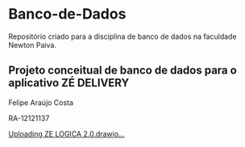 # Banco-de-Dados
Repositório criado para a disciplina de banco de dados na faculdade Newton Paiva.
## Projeto conceitual de banco de dados para o aplicativo ZÉ DELIVERY
Felipe Araújo Costa

RA-12121137


[Uploading ZE<mxfile host="app.diagrams.net" modified="2023-09-27T15:33:54.300Z" agent="Mozilla/5.0 (Windows NT 10.0; Win64; x64) AppleWebKit/537.36 (KHTML, like Gecko) Chrome/117.0.0.0 Safari/537.36" etag="ZoKtNnkHCo4LfQWbp9rQ" version="21.8.0" type="device">
  <diagram name="Página-1" id="UR4jZJC76uRAmZpg9dqt">
    <mxGraphModel dx="1588" dy="928" grid="1" gridSize="10" guides="1" tooltips="1" connect="1" arrows="1" fold="1" page="1" pageScale="1" pageWidth="827" pageHeight="1169" math="0" shadow="0">
      <root>
        <mxCell id="0" />
        <mxCell id="1" parent="0" />
        <mxCell id="dq2QHWxk1mMoR289qEDF-1" value="ITEM_PEDIDO" style="shape=table;startSize=30;container=1;collapsible=1;childLayout=tableLayout;fixedRows=1;rowLines=0;fontStyle=1;align=center;resizeLast=1;html=1;fillColor=#dae8fc;strokeColor=#6c8ebf;" vertex="1" parent="1">
          <mxGeometry x="50" y="100" width="180" height="150" as="geometry" />
        </mxCell>
        <mxCell id="dq2QHWxk1mMoR289qEDF-2" value="" style="shape=tableRow;horizontal=0;startSize=0;swimlaneHead=0;swimlaneBody=0;fillColor=none;collapsible=0;dropTarget=0;points=[[0,0.5],[1,0.5]];portConstraint=eastwest;top=0;left=0;right=0;bottom=1;" vertex="1" parent="dq2QHWxk1mMoR289qEDF-1">
          <mxGeometry y="30" width="180" height="30" as="geometry" />
        </mxCell>
        <mxCell id="dq2QHWxk1mMoR289qEDF-3" value="PK" style="shape=partialRectangle;connectable=0;fillColor=none;top=0;left=0;bottom=0;right=0;fontStyle=1;overflow=hidden;whiteSpace=wrap;html=1;" vertex="1" parent="dq2QHWxk1mMoR289qEDF-2">
          <mxGeometry width="30" height="30" as="geometry">
            <mxRectangle width="30" height="30" as="alternateBounds" />
          </mxGeometry>
        </mxCell>
        <mxCell id="dq2QHWxk1mMoR289qEDF-4" value="COD_ITEM" style="shape=partialRectangle;connectable=0;fillColor=none;top=0;left=0;bottom=0;right=0;align=left;spacingLeft=6;fontStyle=5;overflow=hidden;whiteSpace=wrap;html=1;" vertex="1" parent="dq2QHWxk1mMoR289qEDF-2">
          <mxGeometry x="30" width="150" height="30" as="geometry">
            <mxRectangle width="150" height="30" as="alternateBounds" />
          </mxGeometry>
        </mxCell>
        <mxCell id="dq2QHWxk1mMoR289qEDF-5" value="" style="shape=tableRow;horizontal=0;startSize=0;swimlaneHead=0;swimlaneBody=0;fillColor=none;collapsible=0;dropTarget=0;points=[[0,0.5],[1,0.5]];portConstraint=eastwest;top=0;left=0;right=0;bottom=0;" vertex="1" parent="dq2QHWxk1mMoR289qEDF-1">
          <mxGeometry y="60" width="180" height="30" as="geometry" />
        </mxCell>
        <mxCell id="dq2QHWxk1mMoR289qEDF-6" value="FK" style="shape=partialRectangle;connectable=0;fillColor=none;top=0;left=0;bottom=0;right=0;editable=1;overflow=hidden;whiteSpace=wrap;html=1;" vertex="1" parent="dq2QHWxk1mMoR289qEDF-5">
          <mxGeometry width="30" height="30" as="geometry">
            <mxRectangle width="30" height="30" as="alternateBounds" />
          </mxGeometry>
        </mxCell>
        <mxCell id="dq2QHWxk1mMoR289qEDF-7" value="COD_PEDIDO" style="shape=partialRectangle;connectable=0;fillColor=none;top=0;left=0;bottom=0;right=0;align=left;spacingLeft=6;overflow=hidden;whiteSpace=wrap;html=1;" vertex="1" parent="dq2QHWxk1mMoR289qEDF-5">
          <mxGeometry x="30" width="150" height="30" as="geometry">
            <mxRectangle width="150" height="30" as="alternateBounds" />
          </mxGeometry>
        </mxCell>
        <mxCell id="dq2QHWxk1mMoR289qEDF-8" value="" style="shape=tableRow;horizontal=0;startSize=0;swimlaneHead=0;swimlaneBody=0;fillColor=none;collapsible=0;dropTarget=0;points=[[0,0.5],[1,0.5]];portConstraint=eastwest;top=0;left=0;right=0;bottom=0;" vertex="1" parent="dq2QHWxk1mMoR289qEDF-1">
          <mxGeometry y="90" width="180" height="30" as="geometry" />
        </mxCell>
        <mxCell id="dq2QHWxk1mMoR289qEDF-9" value="FK" style="shape=partialRectangle;connectable=0;fillColor=none;top=0;left=0;bottom=0;right=0;editable=1;overflow=hidden;whiteSpace=wrap;html=1;" vertex="1" parent="dq2QHWxk1mMoR289qEDF-8">
          <mxGeometry width="30" height="30" as="geometry">
            <mxRectangle width="30" height="30" as="alternateBounds" />
          </mxGeometry>
        </mxCell>
        <mxCell id="dq2QHWxk1mMoR289qEDF-10" value="COD_PRODUTO" style="shape=partialRectangle;connectable=0;fillColor=none;top=0;left=0;bottom=0;right=0;align=left;spacingLeft=6;overflow=hidden;whiteSpace=wrap;html=1;" vertex="1" parent="dq2QHWxk1mMoR289qEDF-8">
          <mxGeometry x="30" width="150" height="30" as="geometry">
            <mxRectangle width="150" height="30" as="alternateBounds" />
          </mxGeometry>
        </mxCell>
        <mxCell id="dq2QHWxk1mMoR289qEDF-11" value="" style="shape=tableRow;horizontal=0;startSize=0;swimlaneHead=0;swimlaneBody=0;fillColor=none;collapsible=0;dropTarget=0;points=[[0,0.5],[1,0.5]];portConstraint=eastwest;top=0;left=0;right=0;bottom=0;" vertex="1" parent="dq2QHWxk1mMoR289qEDF-1">
          <mxGeometry y="120" width="180" height="30" as="geometry" />
        </mxCell>
        <mxCell id="dq2QHWxk1mMoR289qEDF-12" value="" style="shape=partialRectangle;connectable=0;fillColor=none;top=0;left=0;bottom=0;right=0;editable=1;overflow=hidden;whiteSpace=wrap;html=1;" vertex="1" parent="dq2QHWxk1mMoR289qEDF-11">
          <mxGeometry width="30" height="30" as="geometry">
            <mxRectangle width="30" height="30" as="alternateBounds" />
          </mxGeometry>
        </mxCell>
        <mxCell id="dq2QHWxk1mMoR289qEDF-13" value="QTD_ITEM_PEDIDO(int)" style="shape=partialRectangle;connectable=0;fillColor=none;top=0;left=0;bottom=0;right=0;align=left;spacingLeft=6;overflow=hidden;whiteSpace=wrap;html=1;" vertex="1" parent="dq2QHWxk1mMoR289qEDF-11">
          <mxGeometry x="30" width="150" height="30" as="geometry">
            <mxRectangle width="150" height="30" as="alternateBounds" />
          </mxGeometry>
        </mxCell>
        <mxCell id="dq2QHWxk1mMoR289qEDF-14" value="PEDIDOS" style="shape=table;startSize=30;container=1;collapsible=1;childLayout=tableLayout;fixedRows=1;rowLines=0;fontStyle=1;align=center;resizeLast=1;html=1;fillColor=#dae8fc;strokeColor=#6c8ebf;" vertex="1" parent="1">
          <mxGeometry x="298" y="90" width="230" height="180" as="geometry" />
        </mxCell>
        <mxCell id="dq2QHWxk1mMoR289qEDF-15" value="" style="shape=tableRow;horizontal=0;startSize=0;swimlaneHead=0;swimlaneBody=0;fillColor=none;collapsible=0;dropTarget=0;points=[[0,0.5],[1,0.5]];portConstraint=eastwest;top=0;left=0;right=0;bottom=1;" vertex="1" parent="dq2QHWxk1mMoR289qEDF-14">
          <mxGeometry y="30" width="230" height="30" as="geometry" />
        </mxCell>
        <mxCell id="dq2QHWxk1mMoR289qEDF-16" value="PK" style="shape=partialRectangle;connectable=0;fillColor=none;top=0;left=0;bottom=0;right=0;fontStyle=1;overflow=hidden;whiteSpace=wrap;html=1;" vertex="1" parent="dq2QHWxk1mMoR289qEDF-15">
          <mxGeometry width="30" height="30" as="geometry">
            <mxRectangle width="30" height="30" as="alternateBounds" />
          </mxGeometry>
        </mxCell>
        <mxCell id="dq2QHWxk1mMoR289qEDF-17" value="COD_PEDIDO" style="shape=partialRectangle;connectable=0;fillColor=none;top=0;left=0;bottom=0;right=0;align=left;spacingLeft=6;fontStyle=5;overflow=hidden;whiteSpace=wrap;html=1;" vertex="1" parent="dq2QHWxk1mMoR289qEDF-15">
          <mxGeometry x="30" width="200" height="30" as="geometry">
            <mxRectangle width="200" height="30" as="alternateBounds" />
          </mxGeometry>
        </mxCell>
        <mxCell id="dq2QHWxk1mMoR289qEDF-18" value="" style="shape=tableRow;horizontal=0;startSize=0;swimlaneHead=0;swimlaneBody=0;fillColor=none;collapsible=0;dropTarget=0;points=[[0,0.5],[1,0.5]];portConstraint=eastwest;top=0;left=0;right=0;bottom=0;" vertex="1" parent="dq2QHWxk1mMoR289qEDF-14">
          <mxGeometry y="60" width="230" height="30" as="geometry" />
        </mxCell>
        <mxCell id="dq2QHWxk1mMoR289qEDF-19" value="FK" style="shape=partialRectangle;connectable=0;fillColor=none;top=0;left=0;bottom=0;right=0;editable=1;overflow=hidden;whiteSpace=wrap;html=1;" vertex="1" parent="dq2QHWxk1mMoR289qEDF-18">
          <mxGeometry width="30" height="30" as="geometry">
            <mxRectangle width="30" height="30" as="alternateBounds" />
          </mxGeometry>
        </mxCell>
        <mxCell id="dq2QHWxk1mMoR289qEDF-20" value="COD_CLIENTE" style="shape=partialRectangle;connectable=0;fillColor=none;top=0;left=0;bottom=0;right=0;align=left;spacingLeft=6;overflow=hidden;whiteSpace=wrap;html=1;" vertex="1" parent="dq2QHWxk1mMoR289qEDF-18">
          <mxGeometry x="30" width="200" height="30" as="geometry">
            <mxRectangle width="200" height="30" as="alternateBounds" />
          </mxGeometry>
        </mxCell>
        <mxCell id="dq2QHWxk1mMoR289qEDF-21" value="" style="shape=tableRow;horizontal=0;startSize=0;swimlaneHead=0;swimlaneBody=0;fillColor=none;collapsible=0;dropTarget=0;points=[[0,0.5],[1,0.5]];portConstraint=eastwest;top=0;left=0;right=0;bottom=0;" vertex="1" parent="dq2QHWxk1mMoR289qEDF-14">
          <mxGeometry y="90" width="230" height="30" as="geometry" />
        </mxCell>
        <mxCell id="dq2QHWxk1mMoR289qEDF-22" value="" style="shape=partialRectangle;connectable=0;fillColor=none;top=0;left=0;bottom=0;right=0;editable=1;overflow=hidden;whiteSpace=wrap;html=1;" vertex="1" parent="dq2QHWxk1mMoR289qEDF-21">
          <mxGeometry width="30" height="30" as="geometry">
            <mxRectangle width="30" height="30" as="alternateBounds" />
          </mxGeometry>
        </mxCell>
        <mxCell id="dq2QHWxk1mMoR289qEDF-23" value="DATA_PEDIDO(datetime)" style="shape=partialRectangle;connectable=0;fillColor=none;top=0;left=0;bottom=0;right=0;align=left;spacingLeft=6;overflow=hidden;whiteSpace=wrap;html=1;" vertex="1" parent="dq2QHWxk1mMoR289qEDF-21">
          <mxGeometry x="30" width="200" height="30" as="geometry">
            <mxRectangle width="200" height="30" as="alternateBounds" />
          </mxGeometry>
        </mxCell>
        <mxCell id="dq2QHWxk1mMoR289qEDF-24" value="" style="shape=tableRow;horizontal=0;startSize=0;swimlaneHead=0;swimlaneBody=0;fillColor=none;collapsible=0;dropTarget=0;points=[[0,0.5],[1,0.5]];portConstraint=eastwest;top=0;left=0;right=0;bottom=0;" vertex="1" parent="dq2QHWxk1mMoR289qEDF-14">
          <mxGeometry y="120" width="230" height="30" as="geometry" />
        </mxCell>
        <mxCell id="dq2QHWxk1mMoR289qEDF-25" value="" style="shape=partialRectangle;connectable=0;fillColor=none;top=0;left=0;bottom=0;right=0;editable=1;overflow=hidden;whiteSpace=wrap;html=1;" vertex="1" parent="dq2QHWxk1mMoR289qEDF-24">
          <mxGeometry width="30" height="30" as="geometry">
            <mxRectangle width="30" height="30" as="alternateBounds" />
          </mxGeometry>
        </mxCell>
        <mxCell id="dq2QHWxk1mMoR289qEDF-26" value="COD_SITUAÇAO_PEDIDO(string)" style="shape=partialRectangle;connectable=0;fillColor=none;top=0;left=0;bottom=0;right=0;align=left;spacingLeft=6;overflow=hidden;whiteSpace=wrap;html=1;" vertex="1" parent="dq2QHWxk1mMoR289qEDF-24">
          <mxGeometry x="30" width="200" height="30" as="geometry">
            <mxRectangle width="200" height="30" as="alternateBounds" />
          </mxGeometry>
        </mxCell>
        <mxCell id="dq2QHWxk1mMoR289qEDF-53" value="" style="shape=tableRow;horizontal=0;startSize=0;swimlaneHead=0;swimlaneBody=0;fillColor=none;collapsible=0;dropTarget=0;points=[[0,0.5],[1,0.5]];portConstraint=eastwest;top=0;left=0;right=0;bottom=0;" vertex="1" parent="dq2QHWxk1mMoR289qEDF-14">
          <mxGeometry y="150" width="230" height="30" as="geometry" />
        </mxCell>
        <mxCell id="dq2QHWxk1mMoR289qEDF-54" value="" style="shape=partialRectangle;connectable=0;fillColor=none;top=0;left=0;bottom=0;right=0;editable=1;overflow=hidden;whiteSpace=wrap;html=1;" vertex="1" parent="dq2QHWxk1mMoR289qEDF-53">
          <mxGeometry width="30" height="30" as="geometry">
            <mxRectangle width="30" height="30" as="alternateBounds" />
          </mxGeometry>
        </mxCell>
        <mxCell id="dq2QHWxk1mMoR289qEDF-55" value="VLR_PEDIDO(double)" style="shape=partialRectangle;connectable=0;fillColor=none;top=0;left=0;bottom=0;right=0;align=left;spacingLeft=6;overflow=hidden;whiteSpace=wrap;html=1;" vertex="1" parent="dq2QHWxk1mMoR289qEDF-53">
          <mxGeometry x="30" width="200" height="30" as="geometry">
            <mxRectangle width="200" height="30" as="alternateBounds" />
          </mxGeometry>
        </mxCell>
        <mxCell id="dq2QHWxk1mMoR289qEDF-57" value="CLIENTES" style="shape=table;startSize=30;container=1;collapsible=1;childLayout=tableLayout;fixedRows=1;rowLines=0;fontStyle=1;align=center;resizeLast=1;html=1;fillColor=#dae8fc;strokeColor=#6c8ebf;" vertex="1" parent="1">
          <mxGeometry x="670" y="90" width="180" height="270" as="geometry" />
        </mxCell>
        <mxCell id="dq2QHWxk1mMoR289qEDF-58" value="" style="shape=tableRow;horizontal=0;startSize=0;swimlaneHead=0;swimlaneBody=0;fillColor=none;collapsible=0;dropTarget=0;points=[[0,0.5],[1,0.5]];portConstraint=eastwest;top=0;left=0;right=0;bottom=1;" vertex="1" parent="dq2QHWxk1mMoR289qEDF-57">
          <mxGeometry y="30" width="180" height="30" as="geometry" />
        </mxCell>
        <mxCell id="dq2QHWxk1mMoR289qEDF-59" value="PK" style="shape=partialRectangle;connectable=0;fillColor=none;top=0;left=0;bottom=0;right=0;fontStyle=1;overflow=hidden;whiteSpace=wrap;html=1;" vertex="1" parent="dq2QHWxk1mMoR289qEDF-58">
          <mxGeometry width="30" height="30" as="geometry">
            <mxRectangle width="30" height="30" as="alternateBounds" />
          </mxGeometry>
        </mxCell>
        <mxCell id="dq2QHWxk1mMoR289qEDF-60" value="COD_CLIENTE" style="shape=partialRectangle;connectable=0;fillColor=none;top=0;left=0;bottom=0;right=0;align=left;spacingLeft=6;fontStyle=5;overflow=hidden;whiteSpace=wrap;html=1;" vertex="1" parent="dq2QHWxk1mMoR289qEDF-58">
          <mxGeometry x="30" width="150" height="30" as="geometry">
            <mxRectangle width="150" height="30" as="alternateBounds" />
          </mxGeometry>
        </mxCell>
        <mxCell id="dq2QHWxk1mMoR289qEDF-61" value="" style="shape=tableRow;horizontal=0;startSize=0;swimlaneHead=0;swimlaneBody=0;fillColor=none;collapsible=0;dropTarget=0;points=[[0,0.5],[1,0.5]];portConstraint=eastwest;top=0;left=0;right=0;bottom=0;" vertex="1" parent="dq2QHWxk1mMoR289qEDF-57">
          <mxGeometry y="60" width="180" height="30" as="geometry" />
        </mxCell>
        <mxCell id="dq2QHWxk1mMoR289qEDF-62" value="" style="shape=partialRectangle;connectable=0;fillColor=none;top=0;left=0;bottom=0;right=0;editable=1;overflow=hidden;whiteSpace=wrap;html=1;" vertex="1" parent="dq2QHWxk1mMoR289qEDF-61">
          <mxGeometry width="30" height="30" as="geometry">
            <mxRectangle width="30" height="30" as="alternateBounds" />
          </mxGeometry>
        </mxCell>
        <mxCell id="dq2QHWxk1mMoR289qEDF-63" value="LOGIN(string)" style="shape=partialRectangle;connectable=0;fillColor=none;top=0;left=0;bottom=0;right=0;align=left;spacingLeft=6;overflow=hidden;whiteSpace=wrap;html=1;" vertex="1" parent="dq2QHWxk1mMoR289qEDF-61">
          <mxGeometry x="30" width="150" height="30" as="geometry">
            <mxRectangle width="150" height="30" as="alternateBounds" />
          </mxGeometry>
        </mxCell>
        <mxCell id="dq2QHWxk1mMoR289qEDF-64" value="" style="shape=tableRow;horizontal=0;startSize=0;swimlaneHead=0;swimlaneBody=0;fillColor=none;collapsible=0;dropTarget=0;points=[[0,0.5],[1,0.5]];portConstraint=eastwest;top=0;left=0;right=0;bottom=0;" vertex="1" parent="dq2QHWxk1mMoR289qEDF-57">
          <mxGeometry y="90" width="180" height="30" as="geometry" />
        </mxCell>
        <mxCell id="dq2QHWxk1mMoR289qEDF-65" value="" style="shape=partialRectangle;connectable=0;fillColor=none;top=0;left=0;bottom=0;right=0;editable=1;overflow=hidden;whiteSpace=wrap;html=1;" vertex="1" parent="dq2QHWxk1mMoR289qEDF-64">
          <mxGeometry width="30" height="30" as="geometry">
            <mxRectangle width="30" height="30" as="alternateBounds" />
          </mxGeometry>
        </mxCell>
        <mxCell id="dq2QHWxk1mMoR289qEDF-66" value="SENHA(string)" style="shape=partialRectangle;connectable=0;fillColor=none;top=0;left=0;bottom=0;right=0;align=left;spacingLeft=6;overflow=hidden;whiteSpace=wrap;html=1;" vertex="1" parent="dq2QHWxk1mMoR289qEDF-64">
          <mxGeometry x="30" width="150" height="30" as="geometry">
            <mxRectangle width="150" height="30" as="alternateBounds" />
          </mxGeometry>
        </mxCell>
        <mxCell id="dq2QHWxk1mMoR289qEDF-67" value="" style="shape=tableRow;horizontal=0;startSize=0;swimlaneHead=0;swimlaneBody=0;fillColor=none;collapsible=0;dropTarget=0;points=[[0,0.5],[1,0.5]];portConstraint=eastwest;top=0;left=0;right=0;bottom=0;" vertex="1" parent="dq2QHWxk1mMoR289qEDF-57">
          <mxGeometry y="120" width="180" height="30" as="geometry" />
        </mxCell>
        <mxCell id="dq2QHWxk1mMoR289qEDF-68" value="" style="shape=partialRectangle;connectable=0;fillColor=none;top=0;left=0;bottom=0;right=0;editable=1;overflow=hidden;whiteSpace=wrap;html=1;" vertex="1" parent="dq2QHWxk1mMoR289qEDF-67">
          <mxGeometry width="30" height="30" as="geometry">
            <mxRectangle width="30" height="30" as="alternateBounds" />
          </mxGeometry>
        </mxCell>
        <mxCell id="dq2QHWxk1mMoR289qEDF-69" value="NOME(string)" style="shape=partialRectangle;connectable=0;fillColor=none;top=0;left=0;bottom=0;right=0;align=left;spacingLeft=6;overflow=hidden;whiteSpace=wrap;html=1;" vertex="1" parent="dq2QHWxk1mMoR289qEDF-67">
          <mxGeometry x="30" width="150" height="30" as="geometry">
            <mxRectangle width="150" height="30" as="alternateBounds" />
          </mxGeometry>
        </mxCell>
        <mxCell id="dq2QHWxk1mMoR289qEDF-70" value="" style="shape=tableRow;horizontal=0;startSize=0;swimlaneHead=0;swimlaneBody=0;fillColor=none;collapsible=0;dropTarget=0;points=[[0,0.5],[1,0.5]];portConstraint=eastwest;top=0;left=0;right=0;bottom=0;" vertex="1" parent="dq2QHWxk1mMoR289qEDF-57">
          <mxGeometry y="150" width="180" height="30" as="geometry" />
        </mxCell>
        <mxCell id="dq2QHWxk1mMoR289qEDF-71" value="" style="shape=partialRectangle;connectable=0;fillColor=none;top=0;left=0;bottom=0;right=0;editable=1;overflow=hidden;whiteSpace=wrap;html=1;" vertex="1" parent="dq2QHWxk1mMoR289qEDF-70">
          <mxGeometry width="30" height="30" as="geometry">
            <mxRectangle width="30" height="30" as="alternateBounds" />
          </mxGeometry>
        </mxCell>
        <mxCell id="dq2QHWxk1mMoR289qEDF-72" value="CPF(string)" style="shape=partialRectangle;connectable=0;fillColor=none;top=0;left=0;bottom=0;right=0;align=left;spacingLeft=6;overflow=hidden;whiteSpace=wrap;html=1;" vertex="1" parent="dq2QHWxk1mMoR289qEDF-70">
          <mxGeometry x="30" width="150" height="30" as="geometry">
            <mxRectangle width="150" height="30" as="alternateBounds" />
          </mxGeometry>
        </mxCell>
        <mxCell id="dq2QHWxk1mMoR289qEDF-73" value="" style="shape=tableRow;horizontal=0;startSize=0;swimlaneHead=0;swimlaneBody=0;fillColor=none;collapsible=0;dropTarget=0;points=[[0,0.5],[1,0.5]];portConstraint=eastwest;top=0;left=0;right=0;bottom=0;" vertex="1" parent="dq2QHWxk1mMoR289qEDF-57">
          <mxGeometry y="180" width="180" height="30" as="geometry" />
        </mxCell>
        <mxCell id="dq2QHWxk1mMoR289qEDF-74" value="" style="shape=partialRectangle;connectable=0;fillColor=none;top=0;left=0;bottom=0;right=0;editable=1;overflow=hidden;whiteSpace=wrap;html=1;" vertex="1" parent="dq2QHWxk1mMoR289qEDF-73">
          <mxGeometry width="30" height="30" as="geometry">
            <mxRectangle width="30" height="30" as="alternateBounds" />
          </mxGeometry>
        </mxCell>
        <mxCell id="dq2QHWxk1mMoR289qEDF-75" value="EMAIL(string)" style="shape=partialRectangle;connectable=0;fillColor=none;top=0;left=0;bottom=0;right=0;align=left;spacingLeft=6;overflow=hidden;whiteSpace=wrap;html=1;" vertex="1" parent="dq2QHWxk1mMoR289qEDF-73">
          <mxGeometry x="30" width="150" height="30" as="geometry">
            <mxRectangle width="150" height="30" as="alternateBounds" />
          </mxGeometry>
        </mxCell>
        <mxCell id="dq2QHWxk1mMoR289qEDF-76" value="" style="shape=tableRow;horizontal=0;startSize=0;swimlaneHead=0;swimlaneBody=0;fillColor=none;collapsible=0;dropTarget=0;points=[[0,0.5],[1,0.5]];portConstraint=eastwest;top=0;left=0;right=0;bottom=0;" vertex="1" parent="dq2QHWxk1mMoR289qEDF-57">
          <mxGeometry y="210" width="180" height="30" as="geometry" />
        </mxCell>
        <mxCell id="dq2QHWxk1mMoR289qEDF-77" value="" style="shape=partialRectangle;connectable=0;fillColor=none;top=0;left=0;bottom=0;right=0;editable=1;overflow=hidden;whiteSpace=wrap;html=1;" vertex="1" parent="dq2QHWxk1mMoR289qEDF-76">
          <mxGeometry width="30" height="30" as="geometry">
            <mxRectangle width="30" height="30" as="alternateBounds" />
          </mxGeometry>
        </mxCell>
        <mxCell id="dq2QHWxk1mMoR289qEDF-78" value="ENDEREÇO(string)" style="shape=partialRectangle;connectable=0;fillColor=none;top=0;left=0;bottom=0;right=0;align=left;spacingLeft=6;overflow=hidden;whiteSpace=wrap;html=1;" vertex="1" parent="dq2QHWxk1mMoR289qEDF-76">
          <mxGeometry x="30" width="150" height="30" as="geometry">
            <mxRectangle width="150" height="30" as="alternateBounds" />
          </mxGeometry>
        </mxCell>
        <mxCell id="dq2QHWxk1mMoR289qEDF-79" value="" style="shape=tableRow;horizontal=0;startSize=0;swimlaneHead=0;swimlaneBody=0;fillColor=none;collapsible=0;dropTarget=0;points=[[0,0.5],[1,0.5]];portConstraint=eastwest;top=0;left=0;right=0;bottom=0;" vertex="1" parent="dq2QHWxk1mMoR289qEDF-57">
          <mxGeometry y="240" width="180" height="30" as="geometry" />
        </mxCell>
        <mxCell id="dq2QHWxk1mMoR289qEDF-80" value="" style="shape=partialRectangle;connectable=0;fillColor=none;top=0;left=0;bottom=0;right=0;editable=1;overflow=hidden;whiteSpace=wrap;html=1;" vertex="1" parent="dq2QHWxk1mMoR289qEDF-79">
          <mxGeometry width="30" height="30" as="geometry">
            <mxRectangle width="30" height="30" as="alternateBounds" />
          </mxGeometry>
        </mxCell>
        <mxCell id="dq2QHWxk1mMoR289qEDF-81" value="TELEFONE(string)" style="shape=partialRectangle;connectable=0;fillColor=none;top=0;left=0;bottom=0;right=0;align=left;spacingLeft=6;overflow=hidden;whiteSpace=wrap;html=1;" vertex="1" parent="dq2QHWxk1mMoR289qEDF-79">
          <mxGeometry x="30" width="150" height="30" as="geometry">
            <mxRectangle width="150" height="30" as="alternateBounds" />
          </mxGeometry>
        </mxCell>
        <mxCell id="dq2QHWxk1mMoR289qEDF-82" value="FORNECEDOR" style="shape=table;startSize=30;container=1;collapsible=1;childLayout=tableLayout;fixedRows=1;rowLines=0;fontStyle=1;align=center;resizeLast=1;html=1;fillColor=#dae8fc;strokeColor=#6c8ebf;" vertex="1" parent="1">
          <mxGeometry x="930" y="120" width="180" height="150" as="geometry" />
        </mxCell>
        <mxCell id="dq2QHWxk1mMoR289qEDF-83" value="" style="shape=tableRow;horizontal=0;startSize=0;swimlaneHead=0;swimlaneBody=0;fillColor=none;collapsible=0;dropTarget=0;points=[[0,0.5],[1,0.5]];portConstraint=eastwest;top=0;left=0;right=0;bottom=1;" vertex="1" parent="dq2QHWxk1mMoR289qEDF-82">
          <mxGeometry y="30" width="180" height="30" as="geometry" />
        </mxCell>
        <mxCell id="dq2QHWxk1mMoR289qEDF-84" value="PK" style="shape=partialRectangle;connectable=0;fillColor=none;top=0;left=0;bottom=0;right=0;fontStyle=1;overflow=hidden;whiteSpace=wrap;html=1;" vertex="1" parent="dq2QHWxk1mMoR289qEDF-83">
          <mxGeometry width="30" height="30" as="geometry">
            <mxRectangle width="30" height="30" as="alternateBounds" />
          </mxGeometry>
        </mxCell>
        <mxCell id="dq2QHWxk1mMoR289qEDF-85" value="COD_FORNECEDOR" style="shape=partialRectangle;connectable=0;fillColor=none;top=0;left=0;bottom=0;right=0;align=left;spacingLeft=6;fontStyle=5;overflow=hidden;whiteSpace=wrap;html=1;" vertex="1" parent="dq2QHWxk1mMoR289qEDF-83">
          <mxGeometry x="30" width="150" height="30" as="geometry">
            <mxRectangle width="150" height="30" as="alternateBounds" />
          </mxGeometry>
        </mxCell>
        <mxCell id="dq2QHWxk1mMoR289qEDF-86" value="" style="shape=tableRow;horizontal=0;startSize=0;swimlaneHead=0;swimlaneBody=0;fillColor=none;collapsible=0;dropTarget=0;points=[[0,0.5],[1,0.5]];portConstraint=eastwest;top=0;left=0;right=0;bottom=0;" vertex="1" parent="dq2QHWxk1mMoR289qEDF-82">
          <mxGeometry y="60" width="180" height="30" as="geometry" />
        </mxCell>
        <mxCell id="dq2QHWxk1mMoR289qEDF-87" value="" style="shape=partialRectangle;connectable=0;fillColor=none;top=0;left=0;bottom=0;right=0;editable=1;overflow=hidden;whiteSpace=wrap;html=1;" vertex="1" parent="dq2QHWxk1mMoR289qEDF-86">
          <mxGeometry width="30" height="30" as="geometry">
            <mxRectangle width="30" height="30" as="alternateBounds" />
          </mxGeometry>
        </mxCell>
        <mxCell id="dq2QHWxk1mMoR289qEDF-88" value="NOME(string)" style="shape=partialRectangle;connectable=0;fillColor=none;top=0;left=0;bottom=0;right=0;align=left;spacingLeft=6;overflow=hidden;whiteSpace=wrap;html=1;" vertex="1" parent="dq2QHWxk1mMoR289qEDF-86">
          <mxGeometry x="30" width="150" height="30" as="geometry">
            <mxRectangle width="150" height="30" as="alternateBounds" />
          </mxGeometry>
        </mxCell>
        <mxCell id="dq2QHWxk1mMoR289qEDF-89" value="" style="shape=tableRow;horizontal=0;startSize=0;swimlaneHead=0;swimlaneBody=0;fillColor=none;collapsible=0;dropTarget=0;points=[[0,0.5],[1,0.5]];portConstraint=eastwest;top=0;left=0;right=0;bottom=0;" vertex="1" parent="dq2QHWxk1mMoR289qEDF-82">
          <mxGeometry y="90" width="180" height="30" as="geometry" />
        </mxCell>
        <mxCell id="dq2QHWxk1mMoR289qEDF-90" value="" style="shape=partialRectangle;connectable=0;fillColor=none;top=0;left=0;bottom=0;right=0;editable=1;overflow=hidden;whiteSpace=wrap;html=1;" vertex="1" parent="dq2QHWxk1mMoR289qEDF-89">
          <mxGeometry width="30" height="30" as="geometry">
            <mxRectangle width="30" height="30" as="alternateBounds" />
          </mxGeometry>
        </mxCell>
        <mxCell id="dq2QHWxk1mMoR289qEDF-91" value="TELEFONE(string)" style="shape=partialRectangle;connectable=0;fillColor=none;top=0;left=0;bottom=0;right=0;align=left;spacingLeft=6;overflow=hidden;whiteSpace=wrap;html=1;" vertex="1" parent="dq2QHWxk1mMoR289qEDF-89">
          <mxGeometry x="30" width="150" height="30" as="geometry">
            <mxRectangle width="150" height="30" as="alternateBounds" />
          </mxGeometry>
        </mxCell>
        <mxCell id="dq2QHWxk1mMoR289qEDF-92" value="" style="shape=tableRow;horizontal=0;startSize=0;swimlaneHead=0;swimlaneBody=0;fillColor=none;collapsible=0;dropTarget=0;points=[[0,0.5],[1,0.5]];portConstraint=eastwest;top=0;left=0;right=0;bottom=0;" vertex="1" parent="dq2QHWxk1mMoR289qEDF-82">
          <mxGeometry y="120" width="180" height="30" as="geometry" />
        </mxCell>
        <mxCell id="dq2QHWxk1mMoR289qEDF-93" value="" style="shape=partialRectangle;connectable=0;fillColor=none;top=0;left=0;bottom=0;right=0;editable=1;overflow=hidden;whiteSpace=wrap;html=1;" vertex="1" parent="dq2QHWxk1mMoR289qEDF-92">
          <mxGeometry width="30" height="30" as="geometry">
            <mxRectangle width="30" height="30" as="alternateBounds" />
          </mxGeometry>
        </mxCell>
        <mxCell id="dq2QHWxk1mMoR289qEDF-94" value="ENDEREÇO(string)" style="shape=partialRectangle;connectable=0;fillColor=none;top=0;left=0;bottom=0;right=0;align=left;spacingLeft=6;overflow=hidden;whiteSpace=wrap;html=1;" vertex="1" parent="dq2QHWxk1mMoR289qEDF-92">
          <mxGeometry x="30" width="150" height="30" as="geometry">
            <mxRectangle width="150" height="30" as="alternateBounds" />
          </mxGeometry>
        </mxCell>
        <mxCell id="dq2QHWxk1mMoR289qEDF-95" value="ESTOQUE" style="shape=table;startSize=30;container=1;collapsible=1;childLayout=tableLayout;fixedRows=1;rowLines=0;fontStyle=1;align=center;resizeLast=1;html=1;fillColor=#dae8fc;strokeColor=#6c8ebf;" vertex="1" parent="1">
          <mxGeometry x="950" y="380" width="180" height="150" as="geometry" />
        </mxCell>
        <mxCell id="dq2QHWxk1mMoR289qEDF-96" value="" style="shape=tableRow;horizontal=0;startSize=0;swimlaneHead=0;swimlaneBody=0;fillColor=none;collapsible=0;dropTarget=0;points=[[0,0.5],[1,0.5]];portConstraint=eastwest;top=0;left=0;right=0;bottom=1;" vertex="1" parent="dq2QHWxk1mMoR289qEDF-95">
          <mxGeometry y="30" width="180" height="30" as="geometry" />
        </mxCell>
        <mxCell id="dq2QHWxk1mMoR289qEDF-97" value="PK" style="shape=partialRectangle;connectable=0;fillColor=none;top=0;left=0;bottom=0;right=0;fontStyle=1;overflow=hidden;whiteSpace=wrap;html=1;" vertex="1" parent="dq2QHWxk1mMoR289qEDF-96">
          <mxGeometry width="30" height="30" as="geometry">
            <mxRectangle width="30" height="30" as="alternateBounds" />
          </mxGeometry>
        </mxCell>
        <mxCell id="dq2QHWxk1mMoR289qEDF-98" value="COD_ESTOQUE" style="shape=partialRectangle;connectable=0;fillColor=none;top=0;left=0;bottom=0;right=0;align=left;spacingLeft=6;fontStyle=5;overflow=hidden;whiteSpace=wrap;html=1;" vertex="1" parent="dq2QHWxk1mMoR289qEDF-96">
          <mxGeometry x="30" width="150" height="30" as="geometry">
            <mxRectangle width="150" height="30" as="alternateBounds" />
          </mxGeometry>
        </mxCell>
        <mxCell id="dq2QHWxk1mMoR289qEDF-99" value="" style="shape=tableRow;horizontal=0;startSize=0;swimlaneHead=0;swimlaneBody=0;fillColor=none;collapsible=0;dropTarget=0;points=[[0,0.5],[1,0.5]];portConstraint=eastwest;top=0;left=0;right=0;bottom=0;" vertex="1" parent="dq2QHWxk1mMoR289qEDF-95">
          <mxGeometry y="60" width="180" height="30" as="geometry" />
        </mxCell>
        <mxCell id="dq2QHWxk1mMoR289qEDF-100" value="FK" style="shape=partialRectangle;connectable=0;fillColor=none;top=0;left=0;bottom=0;right=0;editable=1;overflow=hidden;whiteSpace=wrap;html=1;" vertex="1" parent="dq2QHWxk1mMoR289qEDF-99">
          <mxGeometry width="30" height="30" as="geometry">
            <mxRectangle width="30" height="30" as="alternateBounds" />
          </mxGeometry>
        </mxCell>
        <mxCell id="dq2QHWxk1mMoR289qEDF-101" value="COD_FORNECEDOR" style="shape=partialRectangle;connectable=0;fillColor=none;top=0;left=0;bottom=0;right=0;align=left;spacingLeft=6;overflow=hidden;whiteSpace=wrap;html=1;" vertex="1" parent="dq2QHWxk1mMoR289qEDF-99">
          <mxGeometry x="30" width="150" height="30" as="geometry">
            <mxRectangle width="150" height="30" as="alternateBounds" />
          </mxGeometry>
        </mxCell>
        <mxCell id="dq2QHWxk1mMoR289qEDF-102" value="" style="shape=tableRow;horizontal=0;startSize=0;swimlaneHead=0;swimlaneBody=0;fillColor=none;collapsible=0;dropTarget=0;points=[[0,0.5],[1,0.5]];portConstraint=eastwest;top=0;left=0;right=0;bottom=0;" vertex="1" parent="dq2QHWxk1mMoR289qEDF-95">
          <mxGeometry y="90" width="180" height="30" as="geometry" />
        </mxCell>
        <mxCell id="dq2QHWxk1mMoR289qEDF-103" value="FK" style="shape=partialRectangle;connectable=0;fillColor=none;top=0;left=0;bottom=0;right=0;editable=1;overflow=hidden;whiteSpace=wrap;html=1;" vertex="1" parent="dq2QHWxk1mMoR289qEDF-102">
          <mxGeometry width="30" height="30" as="geometry">
            <mxRectangle width="30" height="30" as="alternateBounds" />
          </mxGeometry>
        </mxCell>
        <mxCell id="dq2QHWxk1mMoR289qEDF-104" value="COD_PRODUTO" style="shape=partialRectangle;connectable=0;fillColor=none;top=0;left=0;bottom=0;right=0;align=left;spacingLeft=6;overflow=hidden;whiteSpace=wrap;html=1;" vertex="1" parent="dq2QHWxk1mMoR289qEDF-102">
          <mxGeometry x="30" width="150" height="30" as="geometry">
            <mxRectangle width="150" height="30" as="alternateBounds" />
          </mxGeometry>
        </mxCell>
        <mxCell id="dq2QHWxk1mMoR289qEDF-105" value="" style="shape=tableRow;horizontal=0;startSize=0;swimlaneHead=0;swimlaneBody=0;fillColor=none;collapsible=0;dropTarget=0;points=[[0,0.5],[1,0.5]];portConstraint=eastwest;top=0;left=0;right=0;bottom=0;" vertex="1" parent="dq2QHWxk1mMoR289qEDF-95">
          <mxGeometry y="120" width="180" height="30" as="geometry" />
        </mxCell>
        <mxCell id="dq2QHWxk1mMoR289qEDF-106" value="" style="shape=partialRectangle;connectable=0;fillColor=none;top=0;left=0;bottom=0;right=0;editable=1;overflow=hidden;whiteSpace=wrap;html=1;" vertex="1" parent="dq2QHWxk1mMoR289qEDF-105">
          <mxGeometry width="30" height="30" as="geometry">
            <mxRectangle width="30" height="30" as="alternateBounds" />
          </mxGeometry>
        </mxCell>
        <mxCell id="dq2QHWxk1mMoR289qEDF-107" value="QTD_DISPONIVEL(int)" style="shape=partialRectangle;connectable=0;fillColor=none;top=0;left=0;bottom=0;right=0;align=left;spacingLeft=6;overflow=hidden;whiteSpace=wrap;html=1;" vertex="1" parent="dq2QHWxk1mMoR289qEDF-105">
          <mxGeometry x="30" width="150" height="30" as="geometry">
            <mxRectangle width="150" height="30" as="alternateBounds" />
          </mxGeometry>
        </mxCell>
        <mxCell id="dq2QHWxk1mMoR289qEDF-108" value="RELATORIO_VENDA" style="shape=table;startSize=30;container=1;collapsible=1;childLayout=tableLayout;fixedRows=1;rowLines=0;fontStyle=1;align=center;resizeLast=1;html=1;fillColor=#dae8fc;strokeColor=#6c8ebf;" vertex="1" parent="1">
          <mxGeometry x="700" y="560" width="245" height="180" as="geometry" />
        </mxCell>
        <mxCell id="dq2QHWxk1mMoR289qEDF-109" value="" style="shape=tableRow;horizontal=0;startSize=0;swimlaneHead=0;swimlaneBody=0;fillColor=none;collapsible=0;dropTarget=0;points=[[0,0.5],[1,0.5]];portConstraint=eastwest;top=0;left=0;right=0;bottom=1;" vertex="1" parent="dq2QHWxk1mMoR289qEDF-108">
          <mxGeometry y="30" width="245" height="30" as="geometry" />
        </mxCell>
        <mxCell id="dq2QHWxk1mMoR289qEDF-110" value="PK" style="shape=partialRectangle;connectable=0;fillColor=none;top=0;left=0;bottom=0;right=0;fontStyle=1;overflow=hidden;whiteSpace=wrap;html=1;" vertex="1" parent="dq2QHWxk1mMoR289qEDF-109">
          <mxGeometry width="30" height="30" as="geometry">
            <mxRectangle width="30" height="30" as="alternateBounds" />
          </mxGeometry>
        </mxCell>
        <mxCell id="dq2QHWxk1mMoR289qEDF-111" value="COD_RELATORIO" style="shape=partialRectangle;connectable=0;fillColor=none;top=0;left=0;bottom=0;right=0;align=left;spacingLeft=6;fontStyle=5;overflow=hidden;whiteSpace=wrap;html=1;" vertex="1" parent="dq2QHWxk1mMoR289qEDF-109">
          <mxGeometry x="30" width="215" height="30" as="geometry">
            <mxRectangle width="215" height="30" as="alternateBounds" />
          </mxGeometry>
        </mxCell>
        <mxCell id="dq2QHWxk1mMoR289qEDF-112" value="" style="shape=tableRow;horizontal=0;startSize=0;swimlaneHead=0;swimlaneBody=0;fillColor=none;collapsible=0;dropTarget=0;points=[[0,0.5],[1,0.5]];portConstraint=eastwest;top=0;left=0;right=0;bottom=0;" vertex="1" parent="dq2QHWxk1mMoR289qEDF-108">
          <mxGeometry y="60" width="245" height="30" as="geometry" />
        </mxCell>
        <mxCell id="dq2QHWxk1mMoR289qEDF-113" value="FK" style="shape=partialRectangle;connectable=0;fillColor=none;top=0;left=0;bottom=0;right=0;editable=1;overflow=hidden;whiteSpace=wrap;html=1;" vertex="1" parent="dq2QHWxk1mMoR289qEDF-112">
          <mxGeometry width="30" height="30" as="geometry">
            <mxRectangle width="30" height="30" as="alternateBounds" />
          </mxGeometry>
        </mxCell>
        <mxCell id="dq2QHWxk1mMoR289qEDF-114" value="COD_LOJA" style="shape=partialRectangle;connectable=0;fillColor=none;top=0;left=0;bottom=0;right=0;align=left;spacingLeft=6;overflow=hidden;whiteSpace=wrap;html=1;" vertex="1" parent="dq2QHWxk1mMoR289qEDF-112">
          <mxGeometry x="30" width="215" height="30" as="geometry">
            <mxRectangle width="215" height="30" as="alternateBounds" />
          </mxGeometry>
        </mxCell>
        <mxCell id="dq2QHWxk1mMoR289qEDF-115" value="" style="shape=tableRow;horizontal=0;startSize=0;swimlaneHead=0;swimlaneBody=0;fillColor=none;collapsible=0;dropTarget=0;points=[[0,0.5],[1,0.5]];portConstraint=eastwest;top=0;left=0;right=0;bottom=0;" vertex="1" parent="dq2QHWxk1mMoR289qEDF-108">
          <mxGeometry y="90" width="245" height="30" as="geometry" />
        </mxCell>
        <mxCell id="dq2QHWxk1mMoR289qEDF-116" value="" style="shape=partialRectangle;connectable=0;fillColor=none;top=0;left=0;bottom=0;right=0;editable=1;overflow=hidden;whiteSpace=wrap;html=1;" vertex="1" parent="dq2QHWxk1mMoR289qEDF-115">
          <mxGeometry width="30" height="30" as="geometry">
            <mxRectangle width="30" height="30" as="alternateBounds" />
          </mxGeometry>
        </mxCell>
        <mxCell id="dq2QHWxk1mMoR289qEDF-117" value="VALOR_VENDA(double)" style="shape=partialRectangle;connectable=0;fillColor=none;top=0;left=0;bottom=0;right=0;align=left;spacingLeft=6;overflow=hidden;whiteSpace=wrap;html=1;" vertex="1" parent="dq2QHWxk1mMoR289qEDF-115">
          <mxGeometry x="30" width="215" height="30" as="geometry">
            <mxRectangle width="215" height="30" as="alternateBounds" />
          </mxGeometry>
        </mxCell>
        <mxCell id="dq2QHWxk1mMoR289qEDF-118" value="" style="shape=tableRow;horizontal=0;startSize=0;swimlaneHead=0;swimlaneBody=0;fillColor=none;collapsible=0;dropTarget=0;points=[[0,0.5],[1,0.5]];portConstraint=eastwest;top=0;left=0;right=0;bottom=0;" vertex="1" parent="dq2QHWxk1mMoR289qEDF-108">
          <mxGeometry y="120" width="245" height="30" as="geometry" />
        </mxCell>
        <mxCell id="dq2QHWxk1mMoR289qEDF-119" value="" style="shape=partialRectangle;connectable=0;fillColor=none;top=0;left=0;bottom=0;right=0;editable=1;overflow=hidden;whiteSpace=wrap;html=1;" vertex="1" parent="dq2QHWxk1mMoR289qEDF-118">
          <mxGeometry width="30" height="30" as="geometry">
            <mxRectangle width="30" height="30" as="alternateBounds" />
          </mxGeometry>
        </mxCell>
        <mxCell id="dq2QHWxk1mMoR289qEDF-120" value="DTA_INICIAL_RELATORIO(datetime)" style="shape=partialRectangle;connectable=0;fillColor=none;top=0;left=0;bottom=0;right=0;align=left;spacingLeft=6;overflow=hidden;whiteSpace=wrap;html=1;" vertex="1" parent="dq2QHWxk1mMoR289qEDF-118">
          <mxGeometry x="30" width="215" height="30" as="geometry">
            <mxRectangle width="215" height="30" as="alternateBounds" />
          </mxGeometry>
        </mxCell>
        <mxCell id="dq2QHWxk1mMoR289qEDF-121" value="" style="shape=tableRow;horizontal=0;startSize=0;swimlaneHead=0;swimlaneBody=0;fillColor=none;collapsible=0;dropTarget=0;points=[[0,0.5],[1,0.5]];portConstraint=eastwest;top=0;left=0;right=0;bottom=0;" vertex="1" parent="dq2QHWxk1mMoR289qEDF-108">
          <mxGeometry y="150" width="245" height="30" as="geometry" />
        </mxCell>
        <mxCell id="dq2QHWxk1mMoR289qEDF-122" value="" style="shape=partialRectangle;connectable=0;fillColor=none;top=0;left=0;bottom=0;right=0;editable=1;overflow=hidden;whiteSpace=wrap;html=1;" vertex="1" parent="dq2QHWxk1mMoR289qEDF-121">
          <mxGeometry width="30" height="30" as="geometry">
            <mxRectangle width="30" height="30" as="alternateBounds" />
          </mxGeometry>
        </mxCell>
        <mxCell id="dq2QHWxk1mMoR289qEDF-123" value="DTA_FIM_RELATORIO(datetime)" style="shape=partialRectangle;connectable=0;fillColor=none;top=0;left=0;bottom=0;right=0;align=left;spacingLeft=6;overflow=hidden;whiteSpace=wrap;html=1;" vertex="1" parent="dq2QHWxk1mMoR289qEDF-121">
          <mxGeometry x="30" width="215" height="30" as="geometry">
            <mxRectangle width="215" height="30" as="alternateBounds" />
          </mxGeometry>
        </mxCell>
        <mxCell id="dq2QHWxk1mMoR289qEDF-124" value="PRODUTOS" style="shape=table;startSize=30;container=1;collapsible=1;childLayout=tableLayout;fixedRows=1;rowLines=0;fontStyle=1;align=center;resizeLast=1;html=1;fillColor=#dae8fc;strokeColor=#6c8ebf;" vertex="1" parent="1">
          <mxGeometry x="338" y="310" width="202" height="150" as="geometry" />
        </mxCell>
        <mxCell id="dq2QHWxk1mMoR289qEDF-125" value="" style="shape=tableRow;horizontal=0;startSize=0;swimlaneHead=0;swimlaneBody=0;fillColor=none;collapsible=0;dropTarget=0;points=[[0,0.5],[1,0.5]];portConstraint=eastwest;top=0;left=0;right=0;bottom=1;" vertex="1" parent="dq2QHWxk1mMoR289qEDF-124">
          <mxGeometry y="30" width="202" height="30" as="geometry" />
        </mxCell>
        <mxCell id="dq2QHWxk1mMoR289qEDF-126" value="PK" style="shape=partialRectangle;connectable=0;fillColor=none;top=0;left=0;bottom=0;right=0;fontStyle=1;overflow=hidden;whiteSpace=wrap;html=1;" vertex="1" parent="dq2QHWxk1mMoR289qEDF-125">
          <mxGeometry width="30" height="30" as="geometry">
            <mxRectangle width="30" height="30" as="alternateBounds" />
          </mxGeometry>
        </mxCell>
        <mxCell id="dq2QHWxk1mMoR289qEDF-127" value="COD_PRODUTO" style="shape=partialRectangle;connectable=0;fillColor=none;top=0;left=0;bottom=0;right=0;align=left;spacingLeft=6;fontStyle=5;overflow=hidden;whiteSpace=wrap;html=1;" vertex="1" parent="dq2QHWxk1mMoR289qEDF-125">
          <mxGeometry x="30" width="172" height="30" as="geometry">
            <mxRectangle width="172" height="30" as="alternateBounds" />
          </mxGeometry>
        </mxCell>
        <mxCell id="dq2QHWxk1mMoR289qEDF-128" value="" style="shape=tableRow;horizontal=0;startSize=0;swimlaneHead=0;swimlaneBody=0;fillColor=none;collapsible=0;dropTarget=0;points=[[0,0.5],[1,0.5]];portConstraint=eastwest;top=0;left=0;right=0;bottom=0;" vertex="1" parent="dq2QHWxk1mMoR289qEDF-124">
          <mxGeometry y="60" width="202" height="30" as="geometry" />
        </mxCell>
        <mxCell id="dq2QHWxk1mMoR289qEDF-129" value="" style="shape=partialRectangle;connectable=0;fillColor=none;top=0;left=0;bottom=0;right=0;editable=1;overflow=hidden;whiteSpace=wrap;html=1;" vertex="1" parent="dq2QHWxk1mMoR289qEDF-128">
          <mxGeometry width="30" height="30" as="geometry">
            <mxRectangle width="30" height="30" as="alternateBounds" />
          </mxGeometry>
        </mxCell>
        <mxCell id="dq2QHWxk1mMoR289qEDF-130" value="NOME_PRODUTO(string)" style="shape=partialRectangle;connectable=0;fillColor=none;top=0;left=0;bottom=0;right=0;align=left;spacingLeft=6;overflow=hidden;whiteSpace=wrap;html=1;" vertex="1" parent="dq2QHWxk1mMoR289qEDF-128">
          <mxGeometry x="30" width="172" height="30" as="geometry">
            <mxRectangle width="172" height="30" as="alternateBounds" />
          </mxGeometry>
        </mxCell>
        <mxCell id="dq2QHWxk1mMoR289qEDF-131" value="" style="shape=tableRow;horizontal=0;startSize=0;swimlaneHead=0;swimlaneBody=0;fillColor=none;collapsible=0;dropTarget=0;points=[[0,0.5],[1,0.5]];portConstraint=eastwest;top=0;left=0;right=0;bottom=0;" vertex="1" parent="dq2QHWxk1mMoR289qEDF-124">
          <mxGeometry y="90" width="202" height="30" as="geometry" />
        </mxCell>
        <mxCell id="dq2QHWxk1mMoR289qEDF-132" value="" style="shape=partialRectangle;connectable=0;fillColor=none;top=0;left=0;bottom=0;right=0;editable=1;overflow=hidden;whiteSpace=wrap;html=1;" vertex="1" parent="dq2QHWxk1mMoR289qEDF-131">
          <mxGeometry width="30" height="30" as="geometry">
            <mxRectangle width="30" height="30" as="alternateBounds" />
          </mxGeometry>
        </mxCell>
        <mxCell id="dq2QHWxk1mMoR289qEDF-133" value="VALOR_PRODUTO(double)" style="shape=partialRectangle;connectable=0;fillColor=none;top=0;left=0;bottom=0;right=0;align=left;spacingLeft=6;overflow=hidden;whiteSpace=wrap;html=1;" vertex="1" parent="dq2QHWxk1mMoR289qEDF-131">
          <mxGeometry x="30" width="172" height="30" as="geometry">
            <mxRectangle width="172" height="30" as="alternateBounds" />
          </mxGeometry>
        </mxCell>
        <mxCell id="dq2QHWxk1mMoR289qEDF-134" value="" style="shape=tableRow;horizontal=0;startSize=0;swimlaneHead=0;swimlaneBody=0;fillColor=none;collapsible=0;dropTarget=0;points=[[0,0.5],[1,0.5]];portConstraint=eastwest;top=0;left=0;right=0;bottom=0;" vertex="1" parent="dq2QHWxk1mMoR289qEDF-124">
          <mxGeometry y="120" width="202" height="30" as="geometry" />
        </mxCell>
        <mxCell id="dq2QHWxk1mMoR289qEDF-135" value="" style="shape=partialRectangle;connectable=0;fillColor=none;top=0;left=0;bottom=0;right=0;editable=1;overflow=hidden;whiteSpace=wrap;html=1;" vertex="1" parent="dq2QHWxk1mMoR289qEDF-134">
          <mxGeometry width="30" height="30" as="geometry">
            <mxRectangle width="30" height="30" as="alternateBounds" />
          </mxGeometry>
        </mxCell>
        <mxCell id="dq2QHWxk1mMoR289qEDF-136" value="QTD_PRODUTO(int)" style="shape=partialRectangle;connectable=0;fillColor=none;top=0;left=0;bottom=0;right=0;align=left;spacingLeft=6;overflow=hidden;whiteSpace=wrap;html=1;" vertex="1" parent="dq2QHWxk1mMoR289qEDF-134">
          <mxGeometry x="30" width="172" height="30" as="geometry">
            <mxRectangle width="172" height="30" as="alternateBounds" />
          </mxGeometry>
        </mxCell>
        <mxCell id="dq2QHWxk1mMoR289qEDF-137" value="VENDEDORES" style="shape=table;startSize=30;container=1;collapsible=1;childLayout=tableLayout;fixedRows=1;rowLines=0;fontStyle=1;align=center;resizeLast=1;html=1;fillColor=#dae8fc;strokeColor=#6c8ebf;" vertex="1" parent="1">
          <mxGeometry x="348" y="605" width="232" height="191.88" as="geometry" />
        </mxCell>
        <mxCell id="dq2QHWxk1mMoR289qEDF-138" value="" style="shape=tableRow;horizontal=0;startSize=0;swimlaneHead=0;swimlaneBody=0;fillColor=none;collapsible=0;dropTarget=0;points=[[0,0.5],[1,0.5]];portConstraint=eastwest;top=0;left=0;right=0;bottom=1;" vertex="1" parent="dq2QHWxk1mMoR289qEDF-137">
          <mxGeometry y="30" width="232" height="30" as="geometry" />
        </mxCell>
        <mxCell id="dq2QHWxk1mMoR289qEDF-139" value="PK" style="shape=partialRectangle;connectable=0;fillColor=none;top=0;left=0;bottom=0;right=0;fontStyle=1;overflow=hidden;whiteSpace=wrap;html=1;" vertex="1" parent="dq2QHWxk1mMoR289qEDF-138">
          <mxGeometry width="30" height="30" as="geometry">
            <mxRectangle width="30" height="30" as="alternateBounds" />
          </mxGeometry>
        </mxCell>
        <mxCell id="dq2QHWxk1mMoR289qEDF-140" value="COD_VENDEDOR" style="shape=partialRectangle;connectable=0;fillColor=none;top=0;left=0;bottom=0;right=0;align=left;spacingLeft=6;fontStyle=5;overflow=hidden;whiteSpace=wrap;html=1;" vertex="1" parent="dq2QHWxk1mMoR289qEDF-138">
          <mxGeometry x="30" width="202" height="30" as="geometry">
            <mxRectangle width="202" height="30" as="alternateBounds" />
          </mxGeometry>
        </mxCell>
        <mxCell id="dq2QHWxk1mMoR289qEDF-141" value="" style="shape=tableRow;horizontal=0;startSize=0;swimlaneHead=0;swimlaneBody=0;fillColor=none;collapsible=0;dropTarget=0;points=[[0,0.5],[1,0.5]];portConstraint=eastwest;top=0;left=0;right=0;bottom=0;" vertex="1" parent="dq2QHWxk1mMoR289qEDF-137">
          <mxGeometry y="60" width="232" height="30" as="geometry" />
        </mxCell>
        <mxCell id="dq2QHWxk1mMoR289qEDF-142" value="FK" style="shape=partialRectangle;connectable=0;fillColor=none;top=0;left=0;bottom=0;right=0;editable=1;overflow=hidden;whiteSpace=wrap;html=1;" vertex="1" parent="dq2QHWxk1mMoR289qEDF-141">
          <mxGeometry width="30" height="30" as="geometry">
            <mxRectangle width="30" height="30" as="alternateBounds" />
          </mxGeometry>
        </mxCell>
        <mxCell id="dq2QHWxk1mMoR289qEDF-143" value="COD_LOJA" style="shape=partialRectangle;connectable=0;fillColor=none;top=0;left=0;bottom=0;right=0;align=left;spacingLeft=6;overflow=hidden;whiteSpace=wrap;html=1;" vertex="1" parent="dq2QHWxk1mMoR289qEDF-141">
          <mxGeometry x="30" width="202" height="30" as="geometry">
            <mxRectangle width="202" height="30" as="alternateBounds" />
          </mxGeometry>
        </mxCell>
        <mxCell id="dq2QHWxk1mMoR289qEDF-144" value="" style="shape=tableRow;horizontal=0;startSize=0;swimlaneHead=0;swimlaneBody=0;fillColor=none;collapsible=0;dropTarget=0;points=[[0,0.5],[1,0.5]];portConstraint=eastwest;top=0;left=0;right=0;bottom=0;" vertex="1" parent="dq2QHWxk1mMoR289qEDF-137">
          <mxGeometry y="90" width="232" height="30" as="geometry" />
        </mxCell>
        <mxCell id="dq2QHWxk1mMoR289qEDF-145" value="FK" style="shape=partialRectangle;connectable=0;fillColor=none;top=0;left=0;bottom=0;right=0;editable=1;overflow=hidden;whiteSpace=wrap;html=1;" vertex="1" parent="dq2QHWxk1mMoR289qEDF-144">
          <mxGeometry width="30" height="30" as="geometry">
            <mxRectangle width="30" height="30" as="alternateBounds" />
          </mxGeometry>
        </mxCell>
        <mxCell id="dq2QHWxk1mMoR289qEDF-146" value="COD_CLIENTE" style="shape=partialRectangle;connectable=0;fillColor=none;top=0;left=0;bottom=0;right=0;align=left;spacingLeft=6;overflow=hidden;whiteSpace=wrap;html=1;" vertex="1" parent="dq2QHWxk1mMoR289qEDF-144">
          <mxGeometry x="30" width="202" height="30" as="geometry">
            <mxRectangle width="202" height="30" as="alternateBounds" />
          </mxGeometry>
        </mxCell>
        <mxCell id="dq2QHWxk1mMoR289qEDF-147" value="" style="shape=tableRow;horizontal=0;startSize=0;swimlaneHead=0;swimlaneBody=0;fillColor=none;collapsible=0;dropTarget=0;points=[[0,0.5],[1,0.5]];portConstraint=eastwest;top=0;left=0;right=0;bottom=0;" vertex="1" parent="dq2QHWxk1mMoR289qEDF-137">
          <mxGeometry y="120" width="232" height="30" as="geometry" />
        </mxCell>
        <mxCell id="dq2QHWxk1mMoR289qEDF-148" value="" style="shape=partialRectangle;connectable=0;fillColor=none;top=0;left=0;bottom=0;right=0;editable=1;overflow=hidden;whiteSpace=wrap;html=1;" vertex="1" parent="dq2QHWxk1mMoR289qEDF-147">
          <mxGeometry width="30" height="30" as="geometry">
            <mxRectangle width="30" height="30" as="alternateBounds" />
          </mxGeometry>
        </mxCell>
        <mxCell id="dq2QHWxk1mMoR289qEDF-149" value="NOME_VENDEDOR(string)" style="shape=partialRectangle;connectable=0;fillColor=none;top=0;left=0;bottom=0;right=0;align=left;spacingLeft=6;overflow=hidden;whiteSpace=wrap;html=1;" vertex="1" parent="dq2QHWxk1mMoR289qEDF-147">
          <mxGeometry x="30" width="202" height="30" as="geometry">
            <mxRectangle width="202" height="30" as="alternateBounds" />
          </mxGeometry>
        </mxCell>
        <mxCell id="dq2QHWxk1mMoR289qEDF-163" value="" style="shape=tableRow;horizontal=0;startSize=0;swimlaneHead=0;swimlaneBody=0;fillColor=none;collapsible=0;dropTarget=0;points=[[0,0.5],[1,0.5]];portConstraint=eastwest;top=0;left=0;right=0;bottom=0;" vertex="1" parent="dq2QHWxk1mMoR289qEDF-137">
          <mxGeometry y="150" width="232" height="30" as="geometry" />
        </mxCell>
        <mxCell id="dq2QHWxk1mMoR289qEDF-164" value="" style="shape=partialRectangle;connectable=0;fillColor=none;top=0;left=0;bottom=0;right=0;editable=1;overflow=hidden;whiteSpace=wrap;html=1;" vertex="1" parent="dq2QHWxk1mMoR289qEDF-163">
          <mxGeometry width="30" height="30" as="geometry">
            <mxRectangle width="30" height="30" as="alternateBounds" />
          </mxGeometry>
        </mxCell>
        <mxCell id="dq2QHWxk1mMoR289qEDF-165" value="TELEFONE_VENDEDOR(string)" style="shape=partialRectangle;connectable=0;fillColor=none;top=0;left=0;bottom=0;right=0;align=left;spacingLeft=6;overflow=hidden;whiteSpace=wrap;html=1;" vertex="1" parent="dq2QHWxk1mMoR289qEDF-163">
          <mxGeometry x="30" width="202" height="30" as="geometry">
            <mxRectangle width="202" height="30" as="alternateBounds" />
          </mxGeometry>
        </mxCell>
        <mxCell id="dq2QHWxk1mMoR289qEDF-172" value="LOJA" style="shape=table;startSize=30;container=1;collapsible=1;childLayout=tableLayout;fixedRows=1;rowLines=0;fontStyle=1;align=center;resizeLast=1;html=1;fillColor=#dae8fc;strokeColor=#6c8ebf;" vertex="1" parent="1">
          <mxGeometry x="80" y="400" width="180" height="150" as="geometry" />
        </mxCell>
        <mxCell id="dq2QHWxk1mMoR289qEDF-173" value="" style="shape=tableRow;horizontal=0;startSize=0;swimlaneHead=0;swimlaneBody=0;fillColor=none;collapsible=0;dropTarget=0;points=[[0,0.5],[1,0.5]];portConstraint=eastwest;top=0;left=0;right=0;bottom=1;" vertex="1" parent="dq2QHWxk1mMoR289qEDF-172">
          <mxGeometry y="30" width="180" height="30" as="geometry" />
        </mxCell>
        <mxCell id="dq2QHWxk1mMoR289qEDF-174" value="PK" style="shape=partialRectangle;connectable=0;fillColor=none;top=0;left=0;bottom=0;right=0;fontStyle=1;overflow=hidden;whiteSpace=wrap;html=1;" vertex="1" parent="dq2QHWxk1mMoR289qEDF-173">
          <mxGeometry width="30" height="30" as="geometry">
            <mxRectangle width="30" height="30" as="alternateBounds" />
          </mxGeometry>
        </mxCell>
        <mxCell id="dq2QHWxk1mMoR289qEDF-175" value="COD_LOJA" style="shape=partialRectangle;connectable=0;fillColor=none;top=0;left=0;bottom=0;right=0;align=left;spacingLeft=6;fontStyle=5;overflow=hidden;whiteSpace=wrap;html=1;" vertex="1" parent="dq2QHWxk1mMoR289qEDF-173">
          <mxGeometry x="30" width="150" height="30" as="geometry">
            <mxRectangle width="150" height="30" as="alternateBounds" />
          </mxGeometry>
        </mxCell>
        <mxCell id="dq2QHWxk1mMoR289qEDF-176" value="" style="shape=tableRow;horizontal=0;startSize=0;swimlaneHead=0;swimlaneBody=0;fillColor=none;collapsible=0;dropTarget=0;points=[[0,0.5],[1,0.5]];portConstraint=eastwest;top=0;left=0;right=0;bottom=0;" vertex="1" parent="dq2QHWxk1mMoR289qEDF-172">
          <mxGeometry y="60" width="180" height="30" as="geometry" />
        </mxCell>
        <mxCell id="dq2QHWxk1mMoR289qEDF-177" value="" style="shape=partialRectangle;connectable=0;fillColor=none;top=0;left=0;bottom=0;right=0;editable=1;overflow=hidden;whiteSpace=wrap;html=1;" vertex="1" parent="dq2QHWxk1mMoR289qEDF-176">
          <mxGeometry width="30" height="30" as="geometry">
            <mxRectangle width="30" height="30" as="alternateBounds" />
          </mxGeometry>
        </mxCell>
        <mxCell id="dq2QHWxk1mMoR289qEDF-178" value="NOME(string)" style="shape=partialRectangle;connectable=0;fillColor=none;top=0;left=0;bottom=0;right=0;align=left;spacingLeft=6;overflow=hidden;whiteSpace=wrap;html=1;" vertex="1" parent="dq2QHWxk1mMoR289qEDF-176">
          <mxGeometry x="30" width="150" height="30" as="geometry">
            <mxRectangle width="150" height="30" as="alternateBounds" />
          </mxGeometry>
        </mxCell>
        <mxCell id="dq2QHWxk1mMoR289qEDF-179" value="" style="shape=tableRow;horizontal=0;startSize=0;swimlaneHead=0;swimlaneBody=0;fillColor=none;collapsible=0;dropTarget=0;points=[[0,0.5],[1,0.5]];portConstraint=eastwest;top=0;left=0;right=0;bottom=0;" vertex="1" parent="dq2QHWxk1mMoR289qEDF-172">
          <mxGeometry y="90" width="180" height="30" as="geometry" />
        </mxCell>
        <mxCell id="dq2QHWxk1mMoR289qEDF-180" value="" style="shape=partialRectangle;connectable=0;fillColor=none;top=0;left=0;bottom=0;right=0;editable=1;overflow=hidden;whiteSpace=wrap;html=1;" vertex="1" parent="dq2QHWxk1mMoR289qEDF-179">
          <mxGeometry width="30" height="30" as="geometry">
            <mxRectangle width="30" height="30" as="alternateBounds" />
          </mxGeometry>
        </mxCell>
        <mxCell id="dq2QHWxk1mMoR289qEDF-181" value="ENDEREÇO(string)" style="shape=partialRectangle;connectable=0;fillColor=none;top=0;left=0;bottom=0;right=0;align=left;spacingLeft=6;overflow=hidden;whiteSpace=wrap;html=1;" vertex="1" parent="dq2QHWxk1mMoR289qEDF-179">
          <mxGeometry x="30" width="150" height="30" as="geometry">
            <mxRectangle width="150" height="30" as="alternateBounds" />
          </mxGeometry>
        </mxCell>
        <mxCell id="dq2QHWxk1mMoR289qEDF-182" value="" style="shape=tableRow;horizontal=0;startSize=0;swimlaneHead=0;swimlaneBody=0;fillColor=none;collapsible=0;dropTarget=0;points=[[0,0.5],[1,0.5]];portConstraint=eastwest;top=0;left=0;right=0;bottom=0;" vertex="1" parent="dq2QHWxk1mMoR289qEDF-172">
          <mxGeometry y="120" width="180" height="30" as="geometry" />
        </mxCell>
        <mxCell id="dq2QHWxk1mMoR289qEDF-183" value="" style="shape=partialRectangle;connectable=0;fillColor=none;top=0;left=0;bottom=0;right=0;editable=1;overflow=hidden;whiteSpace=wrap;html=1;" vertex="1" parent="dq2QHWxk1mMoR289qEDF-182">
          <mxGeometry width="30" height="30" as="geometry">
            <mxRectangle width="30" height="30" as="alternateBounds" />
          </mxGeometry>
        </mxCell>
        <mxCell id="dq2QHWxk1mMoR289qEDF-184" value="TELEFONE(string)" style="shape=partialRectangle;connectable=0;fillColor=none;top=0;left=0;bottom=0;right=0;align=left;spacingLeft=6;overflow=hidden;whiteSpace=wrap;html=1;" vertex="1" parent="dq2QHWxk1mMoR289qEDF-182">
          <mxGeometry x="30" width="150" height="30" as="geometry">
            <mxRectangle width="150" height="30" as="alternateBounds" />
          </mxGeometry>
        </mxCell>
        <mxCell id="dq2QHWxk1mMoR289qEDF-187" value="" style="endArrow=none;html=1;rounded=0;exitX=1;exitY=0.5;exitDx=0;exitDy=0;entryX=0;entryY=0.5;entryDx=0;entryDy=0;" edge="1" parent="1" source="dq2QHWxk1mMoR289qEDF-5" target="dq2QHWxk1mMoR289qEDF-15">
          <mxGeometry width="50" height="50" relative="1" as="geometry">
            <mxPoint x="430" y="350" as="sourcePoint" />
            <mxPoint x="530" y="330" as="targetPoint" />
            <Array as="points">
              <mxPoint x="260" y="140" />
            </Array>
          </mxGeometry>
        </mxCell>
        <mxCell id="dq2QHWxk1mMoR289qEDF-188" value="" style="endArrow=none;html=1;rounded=0;exitX=1;exitY=0.5;exitDx=0;exitDy=0;entryX=0;entryY=0.5;entryDx=0;entryDy=0;" edge="1" parent="1" source="dq2QHWxk1mMoR289qEDF-8" target="dq2QHWxk1mMoR289qEDF-125">
          <mxGeometry width="50" height="50" relative="1" as="geometry">
            <mxPoint x="480" y="380" as="sourcePoint" />
            <mxPoint x="530" y="330" as="targetPoint" />
          </mxGeometry>
        </mxCell>
        <mxCell id="dq2QHWxk1mMoR289qEDF-189" value="" style="endArrow=none;html=1;rounded=0;exitX=1;exitY=0.5;exitDx=0;exitDy=0;entryX=0;entryY=0.5;entryDx=0;entryDy=0;" edge="1" parent="1" source="dq2QHWxk1mMoR289qEDF-173" target="dq2QHWxk1mMoR289qEDF-141">
          <mxGeometry width="50" height="50" relative="1" as="geometry">
            <mxPoint x="480" y="620" as="sourcePoint" />
            <mxPoint x="530" y="570" as="targetPoint" />
          </mxGeometry>
        </mxCell>
        <mxCell id="dq2QHWxk1mMoR289qEDF-190" value="" style="endArrow=none;html=1;rounded=0;entryX=0;entryY=0.5;entryDx=0;entryDy=0;" edge="1" parent="1" target="dq2QHWxk1mMoR289qEDF-112">
          <mxGeometry width="50" height="50" relative="1" as="geometry">
            <mxPoint x="260" y="450" as="sourcePoint" />
            <mxPoint x="530" y="570" as="targetPoint" />
            <Array as="points">
              <mxPoint x="390" y="560" />
            </Array>
          </mxGeometry>
        </mxCell>
        <mxCell id="dq2QHWxk1mMoR289qEDF-191" value="" style="endArrow=none;html=1;rounded=0;exitX=1;exitY=0.5;exitDx=0;exitDy=0;entryX=0;entryY=0.5;entryDx=0;entryDy=0;" edge="1" parent="1" source="dq2QHWxk1mMoR289qEDF-125" target="dq2QHWxk1mMoR289qEDF-102">
          <mxGeometry width="50" height="50" relative="1" as="geometry">
            <mxPoint x="680" y="480" as="sourcePoint" />
            <mxPoint x="730" y="430" as="targetPoint" />
          </mxGeometry>
        </mxCell>
        <mxCell id="dq2QHWxk1mMoR289qEDF-192" value="" style="endArrow=none;html=1;rounded=0;entryX=0;entryY=0.5;entryDx=0;entryDy=0;exitX=1;exitY=0.5;exitDx=0;exitDy=0;" edge="1" parent="1" source="dq2QHWxk1mMoR289qEDF-144" target="dq2QHWxk1mMoR289qEDF-58">
          <mxGeometry width="50" height="50" relative="1" as="geometry">
            <mxPoint x="640" y="470" as="sourcePoint" />
            <mxPoint x="690" y="420" as="targetPoint" />
          </mxGeometry>
        </mxCell>
        <mxCell id="dq2QHWxk1mMoR289qEDF-193" value="" style="endArrow=none;html=1;rounded=0;entryX=0.01;entryY=0.233;entryDx=0;entryDy=0;entryPerimeter=0;exitX=0;exitY=0.5;exitDx=0;exitDy=0;" edge="1" parent="1" source="dq2QHWxk1mMoR289qEDF-99" target="dq2QHWxk1mMoR289qEDF-83">
          <mxGeometry width="50" height="50" relative="1" as="geometry">
            <mxPoint x="880" y="400" as="sourcePoint" />
            <mxPoint x="930" y="350" as="targetPoint" />
            <Array as="points">
              <mxPoint x="910" y="300" />
            </Array>
          </mxGeometry>
        </mxCell>
        <mxCell id="dq2QHWxk1mMoR289qEDF-194" value="" style="endArrow=none;html=1;rounded=0;exitX=1;exitY=0.5;exitDx=0;exitDy=0;entryX=0;entryY=0.5;entryDx=0;entryDy=0;" edge="1" parent="1" source="dq2QHWxk1mMoR289qEDF-18" target="dq2QHWxk1mMoR289qEDF-58">
          <mxGeometry width="50" height="50" relative="1" as="geometry">
            <mxPoint x="570" y="190" as="sourcePoint" />
            <mxPoint x="620" y="140" as="targetPoint" />
          </mxGeometry>
        </mxCell>
      </root>
    </mxGraphModel>
  </diagram>
</mxfile>
 LOGICA 2.0.drawio…]()




